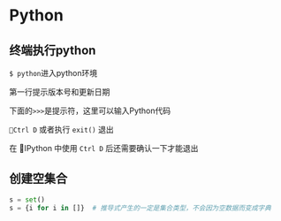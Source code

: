 # Python

## 终端执行python

`$ python`进入python环境

第一行提示版本号和更新日期

下面的`>>>`是提示符，这里可以输入Python代码

`Ctrl D` 或者执行 `exit()` 退出

在 IPython 中使用 `Ctrl D` 后还需要确认一下才能退出

## 创建空集合

```py
s = set()
s = {i for i in []}  # 推导式产生的一定是集合类型，不会因为空数据而变成字典
```